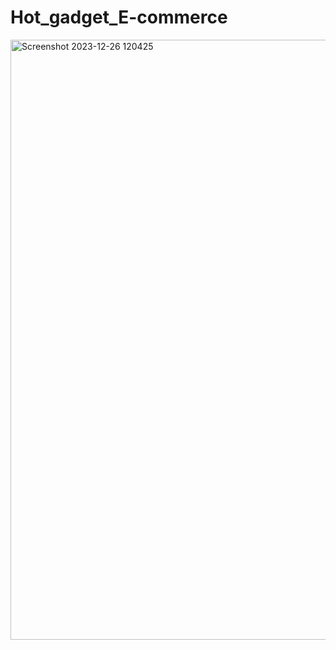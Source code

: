 # Hot_gadget_E-commerce

<img width="960" alt="Screenshot 2023-12-26 120425" src="https://github.com/MehediHasanBUCSE/Hot_gadget_E-commerce/assets/149858453/460fa3de-e67f-4da2-891c-dae09b427918">
